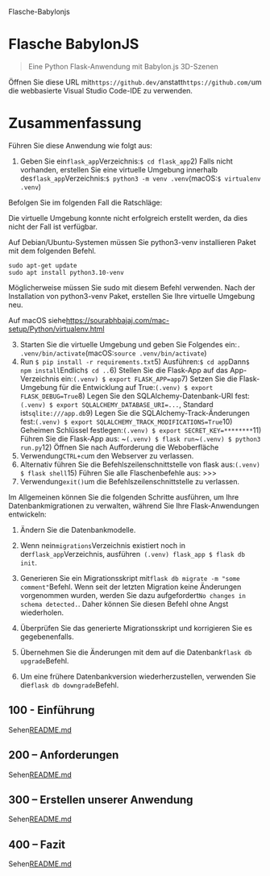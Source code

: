 Flasche-Babylonjs

# Flasche BabylonJS

> Eine Python Flask-Anwendung mit Babylon.js 3D-Szenen

Öffnen Sie diese URL mit`https://github.dev/`anstatt`https://github.com/`um die webbasierte Visual Studio Code-IDE zu verwenden.

# Zusammenfassung

Führen Sie diese Anwendung wie folgt aus:

1) Geben Sie ein`flask_app`Verzeichnis:`$ cd flask_app`2) Falls nicht vorhanden, erstellen Sie eine virtuelle Umgebung innerhalb des`flask_app`Verzeichnis:`$ python3 -m venv .venv`(macOS:`$ virtualenv .venv`)

Befolgen Sie im folgenden Fall die Ratschläge:

Die virtuelle Umgebung konnte nicht erfolgreich erstellt werden, da dies nicht der Fall ist
verfügbar.

Auf Debian/Ubuntu-Systemen müssen Sie python3-venv installieren
Paket mit dem folgenden Befehl.

    sudo apt-get update
    sudo apt install python3.10-venv

Möglicherweise müssen Sie sudo mit diesem Befehl verwenden.  Nach der Installation von python3-venv
Paket, erstellen Sie Ihre virtuelle Umgebung neu.

Auf macOS siehe<https://sourabhbajaj.com/mac-setup/Python/virtualenv.html>

3) Starten Sie die virtuelle Umgebung und geben Sie Folgendes ein:`. .venv/bin/activate`(macOS:`source .venv/bin/activate`)
4) Run `$ pip install -r requirements.txt`5) Ausführen:`$ cd app`Dann`$ npm install`Endlich`$ cd ..`6) Stellen Sie die Flask-App auf das App-Verzeichnis ein:`(.venv) $ export FLASK_APP=app`7) Setzen Sie die Flask-Umgebung für die Entwicklung auf True:`(.venv) $ export FLASK_DEBUG=True`8) Legen Sie den SQLAlchemy-Datenbank-URI fest:`(.venv) $ export SQLALCHEMY_DATABASE_URI=...`, Standard ist`sqlite:///app.db`9) Legen Sie die SQLAlchemy-Track-Änderungen fest:`(.venv) $ export SQLALCHEMY_TRACK_MODIFICATIONS=True`10) Geheimen Schlüssel festlegen:`(.venv) $ export SECRET_KEY=********`11) Führen Sie die Flask-App aus: ~`(.venv) $ flask run`~`(.venv) $ python3 run.py`12) Öffnen Sie nach Aufforderung die Weboberfläche
13) Verwendung`CTRL+c`um den Webserver zu verlassen.
14) Alternativ führen Sie die Befehlszeilenschnittstelle von flask aus:`(.venv) $ flask shell`15) Führen Sie alle Flaschenbefehle aus: >>>
16) Verwendung`exit()`um die Befehlszeilenschnittstelle zu verlassen.

Im Allgemeinen können Sie die folgenden Schritte ausführen, um Ihre Datenbankmigrationen zu verwalten, während Sie Ihre Flask-Anwendungen entwickeln:

1) Ändern Sie die Datenbankmodelle.

2) Wenn nein`migrations`Verzeichnis existiert noch in der`flask_app`Verzeichnis, ausführen` (.venv) flask_app $ flask db init`.

3) Generieren Sie ein Migrationsskript mit`flask db migrate -m "some comment"`Befehl. Wenn seit der letzten Migration keine Änderungen vorgenommen wurden, werden Sie dazu aufgefordert`No changes in schema detected.`. Daher können Sie diesen Befehl ohne Angst wiederholen.

4) Überprüfen Sie das generierte Migrationsskript und korrigieren Sie es gegebenenfalls.

5) Übernehmen Sie die Änderungen mit dem auf die Datenbank`flask db upgrade`Befehl.

6) Um eine frühere Datenbankversion wiederherzustellen, verwenden Sie die`flask db downgrade`Befehl.

## 100 - Einführung

Sehen[README.md](./100/README.md)

## 200 – Anforderungen

Sehen[README.md](./200/README.md)

## 300 – Erstellen unserer Anwendung

Sehen[README.md](./300/README.md)

## 400 – Fazit

Sehen[README.md](./400/README.md)
